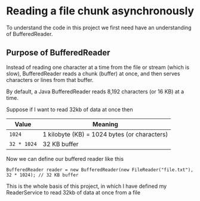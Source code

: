 # Reading a file chunk asynchronously

To understand the code in this project we first need have an understanding of BufferedReader.

## Purpose of BufferedReader

Instead of reading one character at a time from the file or stream (which is slow), 
BufferedReader reads a chunk (buffer) at once, and then serves characters or lines from that buffer.

By default, a Java BufferedReader reads 8,192 characters (or 16 KB) at a time.

Suppose if I want to read 32kb of data at once then

| Value       | Meaning                                      |
| ----------- | -------------------------------------------- |
| `1024`      | 1 kilobyte (KB) = 1024 bytes (or characters) |
| `32 * 1024` | 32 KB buffer                                 |

Now we can define our buffered reader like this

```
BufferedReader reader = new BufferedReader(new FileReader("file.txt"), 32 * 1024); // 32 KB buffer
```

This is the whole basis of this project, in which I have defined my ReaderService to read 32kb of data at once from a file
